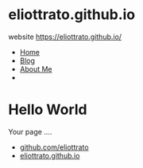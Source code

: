 # eliottrato.github.io
website https://eliottrato.github.io/

<!DOCTYPE html>
<html>
<head>
<title>Web Programming</title>
</head>
<body>
<nav>
 <ul>
   <li><a href="/">Home</a></li>
   <li><a href="/blog">Blog</a></li>
   <li><a href="/about">About Me</a><li>
 </ul>
</nav>
<div class="container">
 <div class="blurb">
 <h1>Hello World</h1>
 <p>Your page ….</p>
<footer>
 <ul>
    <li><a href="https://github.com/eliottrato">github.com/eliottrato</a></li>
    <li><a href="https://eliottrato.github.io"> eliottrato.github.io </a></li>
</ul>
</footer>
</body>
</html>

